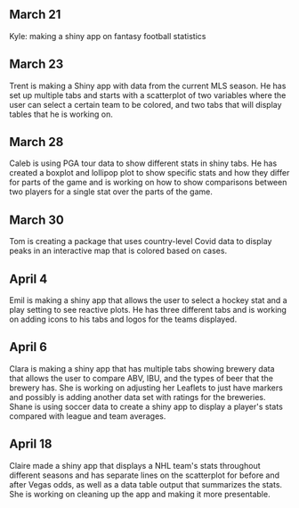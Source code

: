 ## March 21

Kyle: making a shiny app on fantasy football statistics

## March 23

Trent is making a Shiny app with data from the current MLS season. He has set up multiple tabs and starts with a scatterplot of two variables where the user can select a certain team to be colored, and two tabs that will display tables that he is working on.

## March 28

Caleb is using PGA tour data to show different stats in shiny tabs. He has created a boxplot and lollipop plot to show specific stats and how they differ for parts of the game and is working on how to show comparisons between two players for a single stat over the parts of the game.

## March 30

Tom is creating a package that uses country-level Covid data to display peaks in an interactive map that is colored based on cases.

## April 4

Emil is making a shiny app that allows the user to select a hockey stat and a play setting to see reactive plots. He has three different tabs and is working on adding icons to his tabs and logos for the teams displayed.

## April 6

Clara is making a shiny app that has multiple tabs showing brewery data that allows the user to compare ABV, IBU, and the types of beer that the brewery has. She is working on adjusting her Leaflets to just have markers and possibly is adding another data set with ratings for the breweries. Shane is using soccer data to create a shiny app to display a player's stats compared with league and team averages.

## April 18

Claire made a shiny app that displays a NHL team's stats throughout different seasons and has separate lines on the scatterplot for before and after Vegas odds, as well as a data table output that summarizes the stats. She is working on cleaning up the app and making it more presentable.